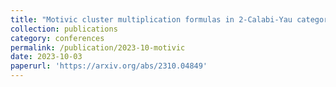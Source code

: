 ```yaml
---
title: "Motivic cluster multiplication formulas in 2-Calabi-Yau categories (with Jie Xiao and Fan Xu)"
collection: publications
category: conferences
permalink: /publication/2023-10-motivic
date: 2023-10-03
paperurl: 'https://arxiv.org/abs/2310.04849'
---
```

